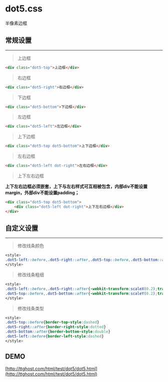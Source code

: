 # dot5.css
半像素边框

## 常规设置
---
> 上边框

```html
<div class="dot5-top">上边框</div>
```

> 右边框

```html
<div class="dot5-right">右边框</div>
```

> 下边框

```html
<div class="dot5-bottom">下边框</div>
```

> 左边框

```html
<div class="dot5-left">左边框</div>
```

> 上下边框

```html
<div class="dot5-top dot5-bottom">上下边框</div>
```

> 左右边框

```html
<div class="dot5-left dot-right">左右边框</div>
```

> 上下左右边框

**上下左右边框必须嵌套，上下与左右样式可互相被包含，内部div不能设置margin，外部div不能设置padding；**
```html
<div class="dot5-top dot5-bottom">
    <div class="dot5-left dot-right">上下左右边框</div>
</div>
```

## 自定义设置
---
> 修改线条颜色

```css
<style>
.dot5-left::before,.dot5-right::after,.dot5-top::before,.dot5-bottom::after{border-color:#c00;}
</style>
```

> 修改线条粗细

```css
<style>
.dot5-left::before,.dot5-right::after{-webkit-transform:scaleX(0.2);transform:scaleX(0.2)}
.dot5-top::before,.dot5-bottom::after{-webkit-transform:scaleY(0.2);transform:scaleY(0.2)}
</style>
```

> 修改线条类型

```css
<style>
.dot5-top::before{border-top-style:dashed}
.dot5-right::after{border-right-style:dotted}
.dot5-bottom::after{border-bottom-style:double}
.dot5-left::before{border-left-style:dashed}
</style>
```

## DEMO

[http://ttghost.com/html/test/dot5/dot5.html](http://ttghost.com/html/test/dot5/dot5.html)


